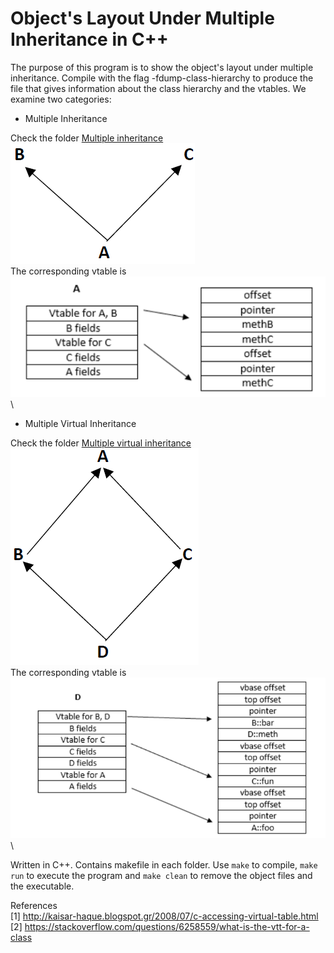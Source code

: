 # Object's Layout Under Multiple Inheritance in C++

The purpose of this program is to show the object's layout under multiple inheritance. Compile with the flag -fdump-class-hierarchy to produce the file that gives information about the class hierarchy and the vtables.
We examine two categories:
- Multiple Inheritance

Check the folder [Multiple inheritance](https://github.com/patschris/ObjectUnderMultipleInheritanceCpp/tree/master/Multiple%20inheritance)
![ObjectMultipleInheritance](https://github.com/patschris/ObjectUnderMultipleInheritanceCpp/blob/master/ObjectUnderMultipleInheritance.PNG)\
The corresponding vtable is\
![VtableMultipleInheritance](https://github.com/patschris/ObjectUnderMultipleInheritanceCpp/blob/master/VtableMultipleInheritance.png)\


- Multiple Virtual Inheritance

Check the folder [Multiple virtual inheritance](https://github.com/patschris/ObjectUnderMultipleInheritanceCpp/tree/master/Multiple%20virtual%20inheritance)
![ObjectMultipleVirtualInheritance](https://github.com/patschris/ObjectUnderMultipleInheritanceCpp/blob/master/ObjectUnderVirtualInheritance.PNG)\
The corresponding vtable is\
![VtableMultipleInheritance](https://github.com/patschris/ObjectUnderMultipleInheritanceCpp/blob/master/VtableMultipleVirtualInheritance.png)\


Written in C++. Contains makefile in each folder. Use `make` to compile, `make run` to execute the program and `make clean` to remove the object files and the executable.


References \
[1] http://kaisar-haque.blogspot.gr/2008/07/c-accessing-virtual-table.html \
[2] https://stackoverflow.com/questions/6258559/what-is-the-vtt-for-a-class
